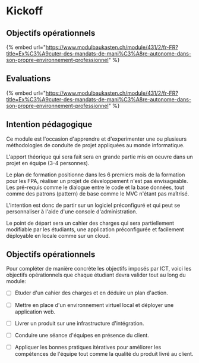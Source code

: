 # Kickoff

## Objectifs opérationnels

{% embed url="https://www.modulbaukasten.ch/module/431/2/fr-FR?title=Ex%C3%A9cuter-des-mandats-de-mani%C3%A8re-autonome-dans-son-propre-environnement-professionnel" %}

## Evaluations

{% embed url="https://www.modulbaukasten.ch/module/431/2/fr-FR?title=Ex%C3%A9cuter-des-mandats-de-mani%C3%A8re-autonome-dans-son-propre-environnement-professionnel" %}

## Intention pédagogique

Ce module est l'occasion d'apprendre et d'experimenter une ou plusieurs méthodologies de conduite de projet appliquées au monde informatique.

L'apport théorique qui sera fait sera en grande partie mis en oeuvre dans un projet en équipe (3-4 personnes).

Le plan de formation positionne dans les 6 premiers mois de la formation pour les FPA, réaliser un projet de développement n'est pas envisageable. Les pré-requis comme le dialogue entre le code et la base données, tout comme des patrons (pattern) de base comme le MVC n'étant pas maîtrisé.

L'intention est donc de partir sur un logiciel préconfiguré et qui peut se personnaliser à l'aide d'une console d'administration.

Le point de départ sera un cahier des charges qui sera partiellement modifiable par les étudiants, une application préconfigurée et facilement déployable en locale comme sur un cloud.

## Objectifs opérationnels

Pour compléter de manière concrète les objectifs imposés par ICT, voici les objectifs opérationnels que chaque étudiant devra valider tout au long du module:

* [ ] Etuder d'un cahier des charges et en déduire un plan d'action.
* [ ] Mettre en place d'un environnement virtuel local et déployer une application web.
* [ ] Livrer un produit sur une infrastructure d'intégration.
* [ ] Conduire une séance d'équipes en présence du client.
* [ ] Appliquer les bonnes pratiques itératives pour améliorer les compétences de l'équipe tout comme la qualité du produit livré au client.

